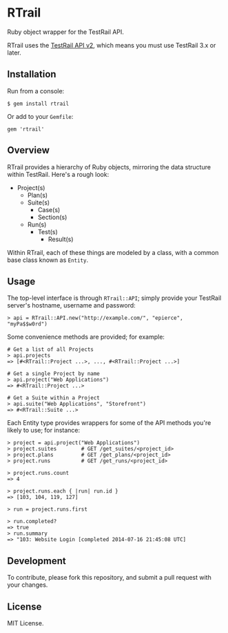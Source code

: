 RTrail
======

Ruby object wrapper for the TestRail API.

RTrail uses the [TestRail API v2](http://docs.gurock.com/testrail-api2/start),
which means you must use TestRail 3.x or later.


Installation
------------

Run from a console:

    $ gem install rtrail

Or add to your `Gemfile`:

    gem 'rtrail'


Overview
--------

RTrail provides a hierarchy of Ruby objects, mirroring the data structure
within TestRail. Here's a rough look:

- Project(s)
  - Plan(s)
  - Suite(s)
    - Case(s)
    - Section(s)
  - Run(s)
    - Test(s)
      - Result(s)

Within RTrail, each of these things are modeled by a class, with a common base
class known as `Entity`.


Usage
-----

The top-level interface is through `RTrail::API`; simply provide your TestRail
server's hostname, username and password:

    > api = RTrail::API.new("http://example.com/", "epierce", "myPa$$w0rd")

Some convenience methods are provided; for example:

    # Get a list of all Projects
    > api.projects
    => [#<RTrail::Project ...>, ..., #<RTrail::Project ...>]

    # Get a single Project by name
    > api.project("Web Applications")
    => #<RTrail::Project ...>

    # Get a Suite within a Project
    > api.suite("Web Applications", "Storefront")
    => #<RTrail::Suite ...>

Each Entity type provides wrappers for some of the API methods you're likely to
use; for instance:

    > project = api.project("Web Applications")
    > project.suites        # GET /get_suites/<project_id>
    > project.plans         # GET /get_plans/<project_id>
    > project.runs          # GET /get_runs/<project_id>

    > project.runs.count
    => 4

    > project.runs.each { |run| run.id }
    => [103, 104, 119, 127]

    > run = project.runs.first

    > run.completed?
    => true
    > run.summary
    => "103: Website Login [completed 2014-07-16 21:45:08 UTC]


Development
-----------

To contribute, please fork this repository, and submit a pull request with your
changes.


License
-------

MIT License.

